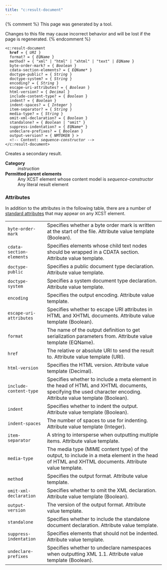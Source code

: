 ```yaml
---
title: "c:result-document"
---
```


{% comment %}
This page was generated by a tool.

Changes to this file may cause incorrect behavior and will be lost if
the page is regenerated.
{% endcomment %}

<div class="language-xml highlighter-rouge"><pre class="highlight element-syntax"><code><span class="nt">&lt;c:result-document</span>
  <b>href</b> = { <i>URI</i> }
  <span>format</span>? = { <i title="An EQName. Unprefixed QNames are in the null namespace.">EQName</i> }
  <span>method</span>? = { <span><span class="s">"xml"</span> | <span class="s">"html"</span> | <span class="s">"xhtml"</span> | <span class="s">"text"</span> | <i title="An EQName. Unprefixed QNames are in the null namespace.">EQName</i></span> }
  <span>byte-order-mark</span>? = { <i title="One of the values &#34;yes&#34;, &#34;no&#34;, &#34;true&#34;, &#34;false&#34;, &#34;1&#34; or &#34;0&#34;.">Boolean</i> }
  <span>cdata-section-elements</span>? = { <span><i title="An EQName. Unprefixed QNames are in the default namespace.">EQName</i>*</span> }
  <span>doctype-public</span>? = { <i>String</i> }
  <span>doctype-system</span>? = { <i>String</i> }
  <span>encoding</span>? = { <i>String</i> }
  <span>escape-uri-attributes</span>? = { <i title="One of the values &#34;yes&#34;, &#34;no&#34;, &#34;true&#34;, &#34;false&#34;, &#34;1&#34; or &#34;0&#34;.">Boolean</i> }
  <span>html-version</span>? = { <i>Decimal</i> }
  <span>include-content-type</span>? = { <i title="One of the values &#34;yes&#34;, &#34;no&#34;, &#34;true&#34;, &#34;false&#34;, &#34;1&#34; or &#34;0&#34;.">Boolean</i> }
  <span>indent</span>? = { <i title="One of the values &#34;yes&#34;, &#34;no&#34;, &#34;true&#34;, &#34;false&#34;, &#34;1&#34; or &#34;0&#34;.">Boolean</i> }
  <span>indent-spaces</span>? = { <i>Integer</i> }
  <span>item-separator</span>? = { <i>String</i> }
  <span>media-type</span>? = { <i>String</i> }
  <span>omit-xml-declaration</span>? = { <i title="One of the values &#34;yes&#34;, &#34;no&#34;, &#34;true&#34;, &#34;false&#34;, &#34;1&#34; or &#34;0&#34;.">Boolean</i> }
  <span>standalone</span>? = { <span><i title="One of the values &#34;yes&#34;, &#34;no&#34;, &#34;true&#34;, &#34;false&#34;, &#34;1&#34; or &#34;0&#34;.">Boolean</i> | <span class="s">"omit"</span></span> }
  <span>suppress-indentation</span>? = { <span><i title="An EQName. Unprefixed QNames are in the default namespace.">EQName</i>*</span> }
  <span>undeclare-prefixes</span>? = { <i title="One of the values &#34;yes&#34;, &#34;no&#34;, &#34;true&#34;, &#34;false&#34;, &#34;1&#34; or &#34;0&#34;.">Boolean</i> }
  <span>output-version</span>? = { <i>NMTOKEN</i> } &gt;
  &lt;!-- Content: <i>sequence-constructor</i> --&gt;
<span class="nt">&lt;/c:result-document&gt;</span></code></pre></div>
<p>Creates a secondary result.</p>
<dl>
   <dt><b>Category</b></dt>
   <dd><i>instruction</i></dd>
   <dt><b>Permitted parent elements</b></dt>
   <dd>Any XCST element whose content model is <i>sequence-constructor</i></dd>
   <dd>Any literal result element</dd>
</dl>
<h3>Attributes</h3>
<p>In addition to the attributes in the following table, there are a number of <a href="../c/standard-attributes.html">standard attributes</a> that may appear on any XCST element.
</p>
<div class="table-responsive">
   <table>
      <tr>
         <td><code>byte-order-mark</code></td>
         <td>Specifies whether a byte order mark is written at the start of the file. Attribute
            value template (Boolean).
         </td>
      </tr>
      <tr>
         <td><code>cdata-section-elements</code></td>
         <td>Specifies elements whose child text nodes should be wrapped in a CDATA section. Attribute
            value template.
         </td>
      </tr>
      <tr>
         <td><code>doctype-public</code></td>
         <td>Specifies a public document type declaration. Attribute value template.</td>
      </tr>
      <tr>
         <td><code>doctype-system</code></td>
         <td>Specifies a system document type declaration. Attribute value template.</td>
      </tr>
      <tr>
         <td><code>encoding</code></td>
         <td>Specifies the output encoding. Attribute value template.</td>
      </tr>
      <tr>
         <td><code>escape-uri-attributes</code></td>
         <td>Specifies whether to escape URI attributes in HTML and XHTML documents. Attribute
            value template (Boolean).
         </td>
      </tr>
      <tr>
         <td><code>format</code></td>
         <td>The name of the output definition to get serialization parameters from. Attribute
            value template (EQName).
         </td>
      </tr>
      <tr>
         <td><code>href</code></td>
         <td>The relative or absolute URI to send the result to. Attribute value template (URI).</td>
      </tr>
      <tr>
         <td><code>html-version</code></td>
         <td>Specifies the HTML version. Attribute value template (Decimal).</td>
      </tr>
      <tr>
         <td><code>include-content-type</code></td>
         <td>Specifies whether to include a meta element in the head of HTML and XHTML documents,
            specifying the used character encoding. Attribute value template (Boolean).
         </td>
      </tr>
      <tr>
         <td><code>indent</code></td>
         <td>Specifies whether to indent the output. Attribute value template (Boolean).</td>
      </tr>
      <tr>
         <td><code>indent-spaces</code></td>
         <td>The number of spaces to use for indenting. Attribute value template (Integer).</td>
      </tr>
      <tr>
         <td><code>item-separator</code></td>
         <td>A string to intersperse when outputting multiple items. Attribute value template.</td>
      </tr>
      <tr>
         <td><code>media-type</code></td>
         <td>The media type (MIME content type) of the output, to include in a meta element in
            the head of HTML and XHTML documents. Attribute value template.
         </td>
      </tr>
      <tr>
         <td><code>method</code></td>
         <td>Specifies the output format. Attribute value template.</td>
      </tr>
      <tr>
         <td><code>omit-xml-declaration</code></td>
         <td>Specifies whether to omit the XML declaration. Attribute value template (Boolean).</td>
      </tr>
      <tr>
         <td><code>output-version</code></td>
         <td>The version of the output format. Attribute value template.</td>
      </tr>
      <tr>
         <td><code>standalone</code></td>
         <td>Specifies whether to include the standalone document declaration. Attribute value
            template.
         </td>
      </tr>
      <tr>
         <td><code>suppress-indentation</code></td>
         <td>Specifies elements that should not be indented. Attribute value template.</td>
      </tr>
      <tr>
         <td><code>undeclare-prefixes</code></td>
         <td>Specifies whether to undeclare namespaces when outputting XML 1.1. Attribute value
            template (Boolean).
         </td>
      </tr>
   </table>
</div>